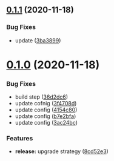## [0.1.1](https://github.com/talyguryn/sample-npm-package/compare/v0.1.0...v0.1.1) (2020-11-18)


### Bug Fixes

* update ([3ba3899](https://github.com/talyguryn/sample-npm-package/commit/3ba38999547c4d2d30a6a0a854e2d51e9d7ebf6f))

# [0.1.0](https://github.com/talyguryn/sample-npm-package/compare/v0.0.23...v0.1.0) (2020-11-18)


### Bug Fixes

* build step ([36d2dc6](https://github.com/talyguryn/sample-npm-package/commit/36d2dc6bd6b524f14d8f7aab21a0333ca227ec7e))
* update cofnig ([3f4708d](https://github.com/talyguryn/sample-npm-package/commit/3f4708d14f4e25e960cd4b512fab5b3238a6002d))
* update config ([4154c80](https://github.com/talyguryn/sample-npm-package/commit/4154c802c34d6a350b1bf194c382c25aa8e89ba1))
* update config ([b7e2bfa](https://github.com/talyguryn/sample-npm-package/commit/b7e2bfa73c52616ed0184ac09ada34c40ce23fc2))
* update config ([3ac24bc](https://github.com/talyguryn/sample-npm-package/commit/3ac24bcb1ef232f35e1af0a614751a22dd77072b))


### Features

* **release:** upgrade strategy ([8cd52e3](https://github.com/talyguryn/sample-npm-package/commit/8cd52e3b9010582174192f21a6d97c305c3109df))
